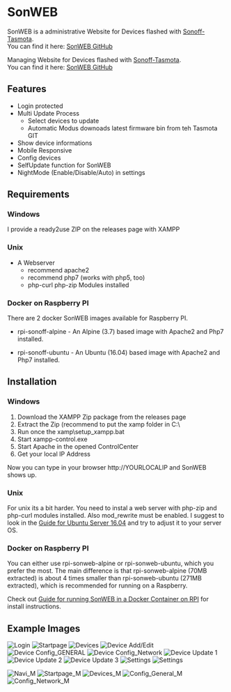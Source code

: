 # SonWEB
SonWEB is a administrative Website for Devices flashed with [Sonoff-Tasmota](https://github.com/arendst/Sonoff-Tasmota).   
You can find it here: [SonWEB GitHub](https://github.com/reloxx13/SonWEB)

Managing Website for Devices flashed with [Sonoff-Tasmota](https://github.com/arendst/Sonoff-Tasmota).   
You can find it here: [SonWEB GitHub](https://github.com/reloxx13/SonWEB)

## Features
* Login protected
* Multi Update Process
  * Select devices to update
  * Automatic Modus downoads latest firmware bin from teh Tasmota GIT
* Show device informations
* Mobile Responsive
* Config devices
* SelfUpdate function for SonWEB
* NightMode (Enable/Disable/Auto) in settings

## Requirements

### Windows
I provide a ready2use ZIP on the releases page with XAMPP

### Unix
* A Webserver 
  * recommend apache2
  * recommend php7 (works with php5, too)
  * php-curl php-zip Modules installed

### Docker on Raspberry PI
There are 2 docker SonWEB images available for Raspberry PI.

* rpi-sonoff-alpine - An Alpine (3.7) based image with Apache2 and Php7 installed.

* rpi-sonoff-ubuntu - An Ubuntu (16.04) based image with Apache2 and Php7 installed.

## Installation
### Windows
1. Download the XAMPP Zip package from the releases page
2. Extract the Zip (recommend to put the xamp folder in C:\
3. Run once the xamp\setup_xampp.bat
4. Start xampp-control.exe
5. Start Apache in the opened ControlCenter
6. Get your local IP Address

Now you can type in your browser http://YOURLOCALIP and SonWEB shows up.

### Unix
For unix its a bit harder. You need to instal a web server with php-zip and php-curl modules installed. Also mod_rewrite must be enabled. I suggest to look in the [Guide for Ubuntu Server 16.04](https://github.com/reloxx13/SonWEB/wiki/Guide-for-Ubuntu-Server-16.04) and try to adjust it to your server OS.

### Docker on Raspberry PI
You can either use rpi-sonweb-alpine or rpi-sonweb-ubuntu, which you prefer the most. The main difference is that rpi-sonweb-alpine (70MB extracted) is about 4 times smaller than rpi-sonweb-ubuntu (271MB extracted), which is recommended for running on a Raspberry.

Check out [Guide for running SonWEB in a Docker Container on RPI](https://github.com/reloxx13/SonWEB/wiki/Guide-for-running-SonWEB-in-a-Docker-Container-on-RPI) for install instructions.

## Example Images
![Login](https://raw.githubusercontent.com/reloxx13/reloxx13.github.io/master/media/sonweb/readme/1.png)
![Startpage](https://raw.githubusercontent.com/reloxx13/reloxx13.github.io/master/media/sonweb/readme/2.png)
![Devices](https://raw.githubusercontent.com/reloxx13/reloxx13.github.io/master/media/sonweb/readme/3.png)
![Device Add/Edit](https://raw.githubusercontent.com/reloxx13/reloxx13.github.io/master/media/sonweb/readme/3_1.png)
![Device Config_GENERAL](https://raw.githubusercontent.com/reloxx13/reloxx13.github.io/master/media/sonweb/readme/4.png)
![Device Config_Network](https://raw.githubusercontent.com/reloxx13/reloxx13.github.io/master/media/sonweb/readme/4_1.png)
![Device Update 1](https://raw.githubusercontent.com/reloxx13/reloxx13.github.io/master/media/sonweb/readme/5.png)
![Device Update 2](https://raw.githubusercontent.com/reloxx13/reloxx13.github.io/master/media/sonweb/readme/5_1.png)
![Device Update 3](https://raw.githubusercontent.com/reloxx13/reloxx13.github.io/master/media/sonweb/readme/5_2.png)
![Settings](https://raw.githubusercontent.com/reloxx13/reloxx13.github.io/master/media/sonweb/readme/6.png)
![Settings](https://raw.githubusercontent.com/reloxx13/reloxx13.github.io/master/media/sonweb/readme/7.png)
   
![Navi_M](https://raw.githubusercontent.com/reloxx13/reloxx13.github.io/master/media/sonweb/readme/m1.png)
![Startpage_M](https://raw.githubusercontent.com/reloxx13/reloxx13.github.io/master/media/sonweb/readme/m2.png)
![Devices_M](https://raw.githubusercontent.com/reloxx13/reloxx13.github.io/master/media/sonweb/readme/m3.png)
![Config_General_M](https://raw.githubusercontent.com/reloxx13/reloxx13.github.io/master/media/sonweb/readme/m4.png)
![Config_Network_M](https://raw.githubusercontent.com/reloxx13/reloxx13.github.io/master/media/sonweb/readme/m4_1.png)
